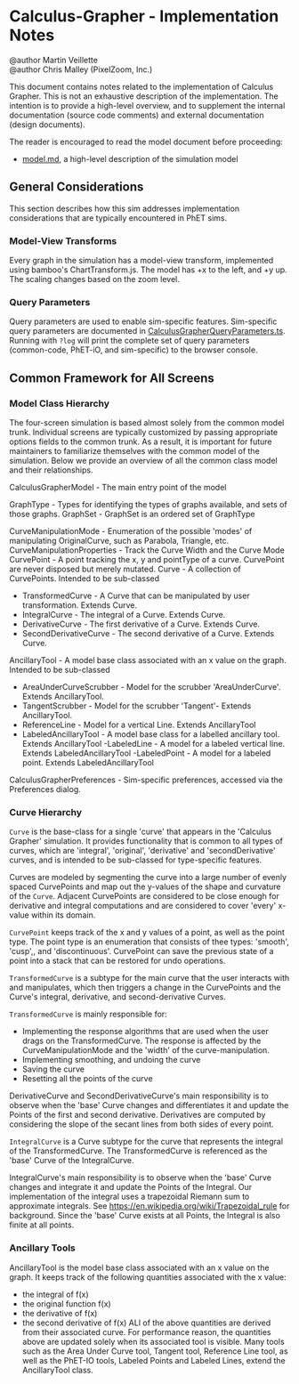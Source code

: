 # Calculus-Grapher - Implementation Notes

@author Martin Veillette
<br>@author Chris Malley (PixelZoom, Inc.)

This document contains notes related to the implementation of Calculus Grapher. This is not an exhaustive description of the implementation. The intention is to provide a high-level overview, and to supplement the internal documentation (source code comments) and external documentation (design documents).

The reader is encouraged to read the model document before proceeding:

* [model.md](https://github.com/phetsims/calculus-grapher/blob/master/doc/model.md), a high-level description of the
  simulation model
  
## General Considerations

This section describes how this sim addresses implementation considerations that are typically encountered in PhET sims.

### Model-View Transforms

Every graph in the simulation has a model-view transform, implemented using bamboo's ChartTransform.js. The model has +x to the left, and +y up. The scaling changes based on the zoom level.

### Query Parameters

Query parameters are used to enable sim-specific features. Sim-specific query parameters are documented in [CalculusGrapherQueryParameters.ts](https://github.com/phetsims/calculus-grapher/blob/master/js/common/CalculusGrapherQueryParameters.ts). Running with `?log` will print the complete set of query parameters (common-code, PhET-iO, and sim-specific)
to the browser console.

## Common Framework for All Screens

### Model Class Hierarchy

The four-screen simulation is based almost solely from the common model trunk. Individual screens are typically customized by passing appropriate options fields to the common trunk. As a result, it is important for future maintainers to familiarize themselves with the common model of the simulation. Below we provide an overview of  all the common class model and their relationships.

CalculusGrapherModel - The main entry point of the model

GraphType - Types for identifying the types of graphs available, and sets of those graphs.
GraphSet - GraphSet is an ordered set of GraphType

CurveManipulationMode - Enumeration of the possible 'modes' of manipulating OriginalCurve, such as Parabola, Triangle, etc.
CurveManipulationProperties - Track the Curve Width and the Curve Mode
CurvePoint - A point tracking the x, y and pointType of a curve. CurvePoint are never disposed but merely mutated.
Curve - A collection of CurvePoints. Intended to be sub-classed
- TransformedCurve - A Curve that can be manipulated by user transformation. Extends Curve.
- IntegralCurve - The integral of a Curve. Extends Curve.
- DerivativeCurve - The first derivative of a Curve. Extends Curve.
- SecondDerivativeCurve - The second derivative of a Curve. Extends Curve.

AncillaryTool - A model base class associated with an x value on the graph. Intended to be sub-classed
- AreaUnderCurveScrubber - Model for the scrubber 'AreaUnderCurve'.  Extends AncillaryTool.
- TangentScrubber - Model for the scrubber 'Tangent'- Extends AncillaryTool.
- ReferenceLine - Model for a vertical Line. Extends AncillaryTool
- LabeledAncillaryTool - A model base class for a labelled ancillary tool. Extends AncillaryTool
   -LabeledLine - A model for a labeled vertical line. Extends LabeledAncillaryTool
   -LabeledPoint - A model for a labeled point.  Extends LabeledAncillaryTool

CalculusGrapherPreferences - Sim-specific preferences, accessed via the Preferences dialog.

### Curve Hierarchy

`Curve` is the base-class for a single 'curve' that appears in the 'Calculus Grapher' simulation. It provides
functionality that is common to all types of curves, which are 'integral', 'original', 'derivative' and 'secondDerivative' curves, and is intended to be sub-classed for type-specific features.

Curves are modeled by segmenting the curve into a large number of evenly spaced CurvePoints and map out
the y-values of the shape and curvature of the `Curve`. Adjacent CurvePoints are considered to be close
enough for derivative and integral computations and are considered to cover 'every' x-value within its domain.

`CurvePoint` keeps track of the x and y values of a point, as well as the point type. The point type is an enumeration that consists of thee types: 'smooth', 'cusp',, and 'discontinuous'. CurvePoint can save the previous state of a point into a stack that can be restored for undo operations.

`TransformedCurve` is a subtype for the main curve that the user interacts with and manipulates, which then triggers a change in the CurvePoints and the Curve's integral, derivative, and second-derivative Curves.

`TransformedCurve` is mainly responsible for:
- Implementing the response algorithms that are used when the user drags on the TransformedCurve. The response is
    affected by the CurveManipulationMode and the 'width' of the curve-manipulation.
- Implementing smoothing, and undoing the curve
- Saving the curve
- Resetting all the points of the curve

DerivativeCurve and SecondDerivativeCurve's main responsibility is to observe when the 'base' Curve changes and differentiates it and update the Points of the first and second derivative. Derivatives are computed by considering the slope of the secant lines from both sides of every point.

`IntegralCurve` is a Curve subtype for the curve that represents the integral of the TransformedCurve. The TransformedCurve
is referenced as the 'base' Curve of the IntegralCurve.

IntegralCurve's main responsibility is to observe when the 'base' Curve changes and integrate it and update the
Points of the Integral. Our implementation of the integral uses a trapezoidal Riemann sum to approximate integrals.
See https://en.wikipedia.org/wiki/Trapezoidal_rule
for background. Since the 'base' Curve exists at all Points, the Integral is also finite at all points.

### Ancillary Tools

AncillaryTool is the model base class associated with an x value on the graph. It keeps track of the following quantities associated with the x value:
 - the integral of f(x)
 - the original function f(x)
 - the derivative of f(x)
 - the second derivative of f(x)
ALl of the above quantities are derived from their associated curve. For performance reason,  the quantities above are updated solely when its associated tool is visible.
 Many tools such as the Area Under Curve tool, Tangent tool, Reference Line tool, as well as the PhET-IO tools, Labeled Points and Labeled Lines, extend the AncillaryTool class.
